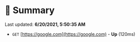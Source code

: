 # 📖 Summary
Last updated: **6/20/2021, 5:50:35 AM**

- `GET` [https://google.com](https://google.com) - **Up** (120ms)
